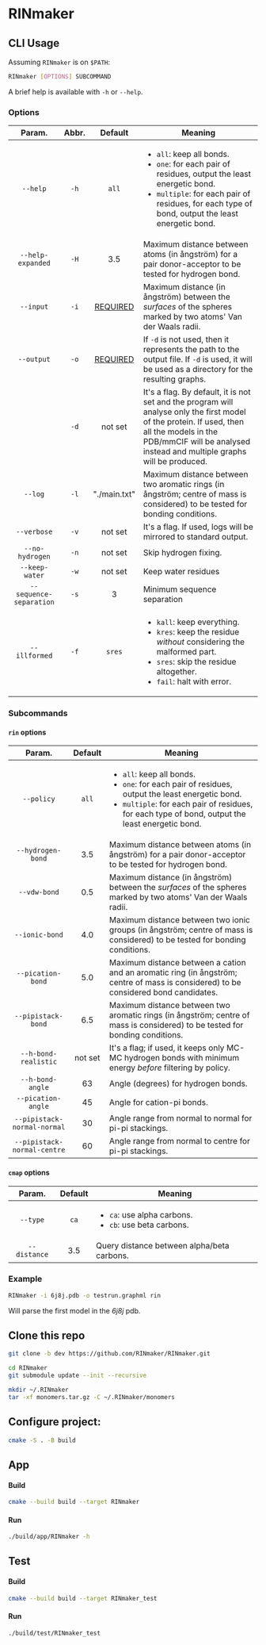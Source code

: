 # RINmaker

## CLI Usage

Assuming `RINmaker` is on `$PATH`:

```bash
RINmaker [OPTIONS] SUBCOMMAND
```

A brief help is available with `-h` or `--help`.

### Options

|         Param.          | Abbr. |     Default     | Meaning                                                                                                                                                                                                                    |
|:-----------------------:|:-----:|:---------------:|----------------------------------------------------------------------------------------------------------------------------------------------------------------------------------------------------------------------------|
|        `--help`         | `-h`  |      `all`      | <ul><li>`all`: keep all bonds.</li><li>`one`: for each pair of residues, output the least energetic bond.</li><li>`multiple`: for each pair of residues, for each type of bond, output the least energetic bond.</li></ul> |       
|    `--help-expanded`    | `-H`  |       3.5       | Maximum distance between atoms (in ångström) for a pair donor-acceptor to be tested for hydrogen bond.                                                                                                                     |       
|        `--input`        | `-i`  | <u>REQUIRED</u> | Maximum distance (in ångström) between the _surfaces_ of the spheres marked by two atoms' Van der Waals radii.                                                                                                             |
|       `--output`        | `-o`  | <u>REQUIRED</u> | If `-d` is not used, then it represents the path to the output file. If `-d` is used, it will be used as a directory for the resulting graphs.                                                                             |
|                         | `-d`  |     not set     | It's a flag. By default, it is not set and the program will analyse only the first model of the protein. If used, then all the models in the PDB/mmCIF will be analysed instead and multiple graphs will be produced.      |
|         `--log`         | `-l`  |  "./main.txt"   | Maximum distance between two aromatic rings (in ångström; centre of mass is considered) to be tested for bonding conditions.                                                                                               |
|       `--verbose`       | `-v`  |     not set     | It's a flag. If used, logs will be mirrored to standard output.                                                                                                                                                            |
|     `--no-hydrogen`     | `-n`  |     not set     | Skip hydrogen fixing.                                                                                                                                                                                                      |
|     `--keep-water`      | `-w`  |     not set     | Keep water residues                                                                                                                                                                                                        |
| `--sequence-separation` | `-s`  |        3        | Minimum sequence separation                                                                                                                                                                                                |
|      `--illformed`      | `-f`  |     `sres`      | <ul><li>`kall`: keep everything.</li><li>`kres`: keep the residue _without_ considering the malformed part.</li><li>`sres`: skip the residue altogether.</li><li>`fail`: halt with error.</li></ul>                        |

### Subcommands

#### `rin` options

|           Param.            | Default | Meaning                                                                                                                                                                                                                    |
|:---------------------------:|:-------:|----------------------------------------------------------------------------------------------------------------------------------------------------------------------------------------------------------------------------|
|         `--policy`          |  `all`  | <ul><li>`all`: keep all bonds.</li><li>`one`: for each pair of residues, output the least energetic bond.</li><li>`multiple`: for each pair of residues, for each type of bond, output the least energetic bond.</li></ul> |       
|      `--hydrogen-bond`      |   3.5   | Maximum distance between atoms (in ångström) for a pair donor-acceptor to be tested for hydrogen bond.                                                                                                                     |       
|        `--vdw-bond`         |   0.5   | Maximum distance (in ångström) between the _surfaces_ of the spheres marked by two atoms' Van der Waals radii.                                                                                                             |
|       `--ionic-bond`        |   4.0   | Maximum distance between two ionic groups (in ångström; centre of mass is considered) to be tested for bonding conditions.                                                                                                 |
|      `--pication-bond`      |   5.0   | Maximum distance between a cation and an aromatic ring (in ångström; centre of mass is considered) to be considered bond candidates.                                                                                       |
|     `--pipistack-bond`      |   6.5   | Maximum distance between two aromatic rings (in ångström; centre of mass is considered) to be tested for bonding conditions.                                                                                               |
|    `--h-bond-realistic`     | not set | It's a flag; if used, it keeps only MC-MC hydrogen bonds with minimum energy _before_ filtering by policy.                                                                                                                 |
|      `--h-bond-angle`       |   63    | Angle (degrees) for hydrogen bonds.                                                                                                                                                                                        |
|     `--pication-angle`      |   45    | Angle for cation-pi bonds.                                                                                                                                                                                                 |
| `--pipistack-normal-normal` |   30    | Angle range from normal to normal for pi-pi stackings.                                                                                                                                                                     |
| `--pipistack-normal-centre` |   60    | Angle range from normal to centre for pi-pi stackings.                                                                                                                                                                     |

#### `cmap` options

|    Param.    | Default | Meaning                                                                                                                              |
|:------------:|:-------:|--------------------------------------------------------------------------------------------------------------------------------------|
|   `--type`   |  `ca`   | <ul><li>`ca`: use alpha carbons.</li><li>`cb`: use beta carbons.</li></ul>                                                           |       
| `--distance` |   3.5   | Query distance between alpha/beta carbons.                                                                                           |


### Example

```bash
RINmaker -i 6j8j.pdb -o testrun.graphml rin
```

Will parse the first model in the *6j8j* pdb. 

## Clone this repo

```bash
git clone -b dev https://github.com/RINmaker/RINmaker.git
```

```bash
cd RINmaker
git submodule update --init --recursive
```

```bash
mkdir ~/.RINmaker
tar -xf monomers.tar.gz -C ~/.RINmaker/monomers
```


## Configure project:

```bash
cmake -S . -B build
```

## App

#### Build

```bash
cmake --build build --target RINmaker
```

#### Run

```bash
./build/app/RINmaker -h
```

## Test

#### Build

```bash
cmake --build build --target RINmaker_test
```

#### Run

```bash
./build/test/RINmaker_test
```
